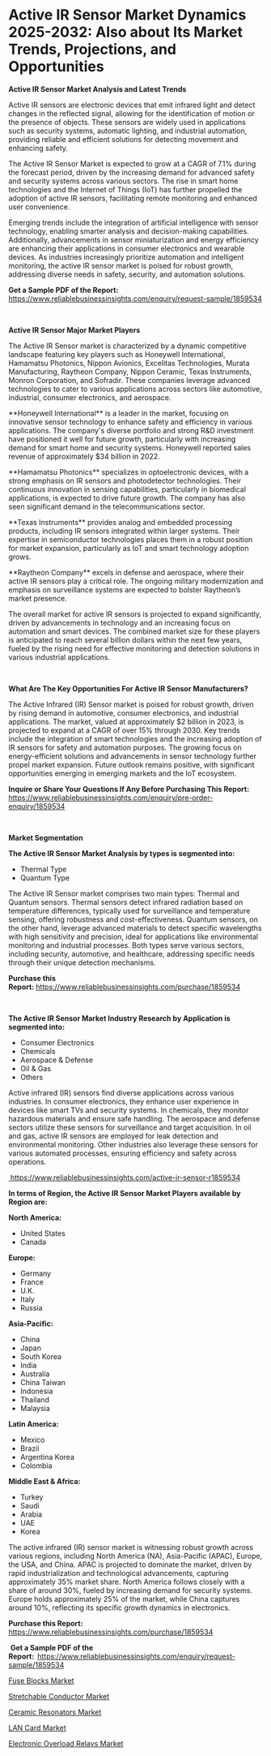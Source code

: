 <p><h1>Active IR Sensor Market Dynamics 2025-2032: Also about Its Market Trends, Projections, and Opportunities</h1></p><p><strong>Active IR Sensor Market Analysis and Latest Trends</strong></p>
<p><p>Active IR sensors are electronic devices that emit infrared light and detect changes in the reflected signal, allowing for the identification of motion or the presence of objects. These sensors are widely used in applications such as security systems, automatic lighting, and industrial automation, providing reliable and efficient solutions for detecting movement and enhancing safety.</p><p>The Active IR Sensor Market is expected to grow at a CAGR of 7.1% during the forecast period, driven by the increasing demand for advanced safety and security systems across various sectors. The rise in smart home technologies and the Internet of Things (IoT) has further propelled the adoption of active IR sensors, facilitating remote monitoring and enhanced user convenience. </p><p>Emerging trends include the integration of artificial intelligence with sensor technology, enabling smarter analysis and decision-making capabilities. Additionally, advancements in sensor miniaturization and energy efficiency are enhancing their applications in consumer electronics and wearable devices. As industries increasingly prioritize automation and intelligent monitoring, the active IR sensor market is poised for robust growth, addressing diverse needs in safety, security, and automation solutions.</p></p>
<p><strong>Get a Sample PDF of the Report:&nbsp;</strong> <a href="https://www.reliablebusinessinsights.com/enquiry/request-sample/1859534?utm_campaign=1113&utm_medium=2&utm_source=Github&utm_content=ia&utm_term=10022025&utm_id=active-ir-sensor">https://www.reliablebusinessinsights.com/enquiry/request-sample/1859534</a></p>
<p>&nbsp;</p>
<p><strong>Active IR Sensor Major Market Players</strong></p>
<p><p>The Active IR Sensor market is characterized by a dynamic competitive landscape featuring key players such as Honeywell International, Hamamatsu Photonics, Nippon Avionics, Excelitas Technologies, Murata Manufacturing, Raytheon Company, Nippon Ceramic, Texas Instruments, Monron Corporation, and Sofradir. These companies leverage advanced technologies to cater to various applications across sectors like automotive, industrial, consumer electronics, and aerospace.</p><p>**Honeywell International** is a leader in the market, focusing on innovative sensor technology to enhance safety and efficiency in various applications. The company's diverse portfolio and strong R&D investment have positioned it well for future growth, particularly with increasing demand for smart home and security systems. Honeywell reported sales revenue of approximately $34 billion in 2022.</p><p>**Hamamatsu Photonics** specializes in optoelectronic devices, with a strong emphasis on IR sensors and photodetector technologies. Their continuous innovation in sensing capabilities, particularly in biomedical applications, is expected to drive future growth. The company has also seen significant demand in the telecommunications sector.</p><p>**Texas Instruments** provides analog and embedded processing products, including IR sensors integrated within larger systems. Their expertise in semiconductor technologies places them in a robust position for market expansion, particularly as IoT and smart technology adoption grows.</p><p>**Raytheon Company** excels in defense and aerospace, where their active IR sensors play a critical role. The ongoing military modernization and emphasis on surveillance systems are expected to bolster Raytheon’s market presence.</p><p>The overall market for active IR sensors is projected to expand significantly, driven by advancements in technology and an increasing focus on automation and smart devices. The combined market size for these players is anticipated to reach several billion dollars within the next few years, fueled by the rising need for effective monitoring and detection solutions in various industrial applications.</p></p>
<p>&nbsp;</p>
<p><strong>What Are The Key Opportunities For Active IR Sensor Manufacturers?</strong></p>
<p><p>The Active Infrared (IR) Sensor market is poised for robust growth, driven by rising demand in automotive, consumer electronics, and industrial applications. The market, valued at approximately $2 billion in 2023, is projected to expand at a CAGR of over 15% through 2030. Key trends include the integration of smart technologies and the increasing adoption of IR sensors for safety and automation purposes. The growing focus on energy-efficient solutions and advancements in sensor technology further propel market expansion. Future outlook remains positive, with significant opportunities emerging in emerging markets and the IoT ecosystem.</p></p>
<p><strong>Inquire or Share Your Questions If Any Before Purchasing This Report:</strong> <a href="https://www.reliablebusinessinsights.com/enquiry/pre-order-enquiry/1859534?utm_campaign=1113&utm_medium=2&utm_source=Github&utm_content=ia&utm_term=10022025&utm_id=active-ir-sensor">https://www.reliablebusinessinsights.com/enquiry/pre-order-enquiry/1859534</a></p>
<p>&nbsp;</p>
<p><strong>Market Segmentation</strong></p>
<p><strong>The Active IR Sensor Market Analysis by types is segmented into:</strong></p>
<p><ul><li>Thermal Type</li><li>Quantum Type</li></ul></p>
<p><p>The Active IR Sensor market comprises two main types: Thermal and Quantum sensors. Thermal sensors detect infrared radiation based on temperature differences, typically used for surveillance and temperature sensing, offering robustness and cost-effectiveness. Quantum sensors, on the other hand, leverage advanced materials to detect specific wavelengths with high sensitivity and precision, ideal for applications like environmental monitoring and industrial processes. Both types serve various sectors, including security, automotive, and healthcare, addressing specific needs through their unique detection mechanisms.</p></p>
<p><strong>Purchase this Report:&nbsp;</strong><a href="https://www.reliablebusinessinsights.com/purchase/1859534?utm_campaign=1113&utm_medium=2&utm_source=Github&utm_content=ia&utm_term=10022025&utm_id=active-ir-sensor">https://www.reliablebusinessinsights.com/purchase/1859534</a></p>
<p>&nbsp;</p>
<p><strong>The Active IR Sensor Market Industry Research by Application is segmented into:</strong></p>
<p><ul><li>Consumer Electronics</li><li>Chemicals</li><li>Aerospace & Defense</li><li>Oil & Gas</li><li>Others</li></ul></p>
<p><p>Active infrared (IR) sensors find diverse applications across various industries. In consumer electronics, they enhance user experience in devices like smart TVs and security systems. In chemicals, they monitor hazardous materials and ensure safe handling. The aerospace and defense sectors utilize these sensors for surveillance and target acquisition. In oil and gas, active IR sensors are employed for leak detection and environmental monitoring. Other industries also leverage these sensors for various automated processes, ensuring efficiency and safety across operations.</p></p>
<p><a href="https://www.reliablebusinessinsights.com/active-ir-sensor-r1859534?utm_campaign=1113&utm_medium=2&utm_source=Github&utm_content=ia&utm_term=10022025&utm_id=active-ir-sensor">&nbsp;https://www.reliablebusinessinsights.com/active-ir-sensor-r1859534</a></p>
<p><strong>In terms of Region, the Active IR Sensor Market Players available by Region are:</strong></p>
<p>
    <p> <strong> North America: </strong>
        <ul>
            <li>United States</li>
            <li>Canada</li>
        </ul>
        </p> 
    <p> <strong> Europe: </strong>
        <ul>
            <li>Germany</li>
            <li>France</li>
            <li>U.K.</li>
            <li>Italy</li>
            <li>Russia</li>
        </ul>
        </p> 
    <p> <strong> Asia-Pacific: </strong>
        <ul>
            <li>China</li>
            <li>Japan</li>
            <li>South Korea</li>
            <li>India</li>
            <li>Australia</li>
            <li>China Taiwan</li>
            <li>Indonesia</li>
            <li>Thailand</li>
            <li>Malaysia</li>
        </ul>
        </p> 
    <p> <strong> Latin America: </strong>
        <ul>
            <li>Mexico</li>
            <li>Brazil</li>
            <li>Argentina Korea</li>
            <li>Colombia</li>
        </ul>
        </p> 
    <p> <strong> Middle East & Africa: </strong>
        <ul>
            <li>Turkey</li>
            <li>Saudi</li>
            <li>Arabia</li>
            <li>UAE</li>
            <li>Korea</li>
        </ul>
    </p>
    </p>
<p><p>The active infrared (IR) sensor market is witnessing robust growth across various regions, including North America (NA), Asia-Pacific (APAC), Europe, the USA, and China. APAC is projected to dominate the market, driven by rapid industrialization and technological advancements, capturing approximately 35% market share. North America follows closely with a share of around 30%, fueled by increasing demand for security systems. Europe holds approximately 25% of the market, while China captures around 10%, reflecting its specific growth dynamics in electronics.</p></p>
<p><strong>Purchase this Report: </strong><a href="https://www.reliablebusinessinsights.com/purchase/1859534?utm_campaign=1113&utm_medium=2&utm_source=Github&utm_content=ia&utm_term=10022025&utm_id=active-ir-sensor">https://www.reliablebusinessinsights.com/purchase/1859534</a></p>
<p>&nbsp;<strong>Get a Sample PDF of the Report:&nbsp;&nbsp;</strong><a href="https://www.reliablebusinessinsights.com/enquiry/request-sample/1859534?utm_campaign=1113&utm_medium=2&utm_source=Github&utm_content=ia&utm_term=10022025&utm_id=active-ir-sensor">https://www.reliablebusinessinsights.com/enquiry/request-sample/1859534</a></p>
<p><strong></strong></p>
<p><p><a href="https://github.com/guinoopandam/Market-Research-Report-List-1/blob/main/fuse-blocks-market.md?utm_campaign=1113&utm_medium=2&utm_source=Github&utm_content=ia&utm_term=10022025&utm_id=active-ir-sensor">Fuse Blocks Market</a></p><p><a href="https://github.com/carylgrinko/Market-Research-Report-List-1/blob/main/stretchable-conductor-market.md?utm_campaign=1113&utm_medium=2&utm_source=Github&utm_content=ia&utm_term=10022025&utm_id=active-ir-sensor">Stretchable Conductor Market</a></p><p><a href="https://github.com/leyesamilej/Market-Research-Report-List-1/blob/main/ceramic-resonators-market.md?utm_campaign=1113&utm_medium=2&utm_source=Github&utm_content=ia&utm_term=10022025&utm_id=active-ir-sensor">Ceramic Resonators Market</a></p><p><a href="https://github.com/ziogaskangui96/Market-Research-Report-List-1/blob/main/lan-card-market.md?utm_campaign=1113&utm_medium=2&utm_source=Github&utm_content=ia&utm_term=10022025&utm_id=active-ir-sensor">LAN Card Market</a></p><p><a href="https://github.com/lizonbochil23/Market-Research-Report-List-1/blob/main/electronic-overload-relays-market.md?utm_campaign=1113&utm_medium=2&utm_source=Github&utm_content=ia&utm_term=10022025&utm_id=active-ir-sensor">Electronic Overload Relays Market</a></p></p>